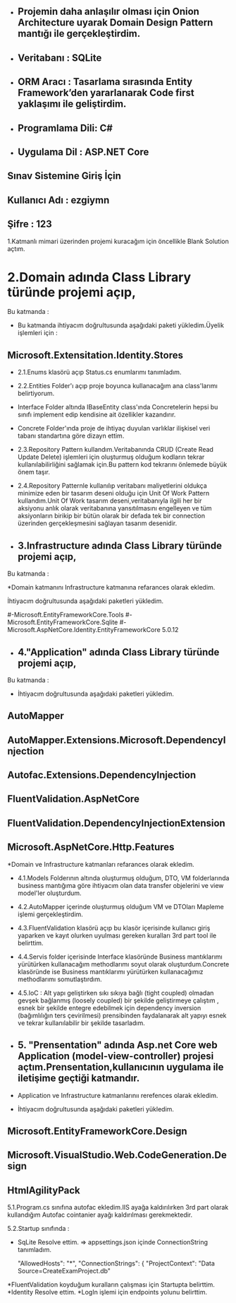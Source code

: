 
* ## Projemin daha anlaşılır olması için Onion Architecture uyarak Domain Design Pattern mantığı ile gerçekleştirdim.
* ## Veritabanı  : SQLite 
* ## ORM Aracı : Tasarlama sırasında Entity Framework’den yararlanarak Code first yaklaşımı ile geliştirdim.
* ## Programlama Dili: C#
* ## Uygulama Dil : ASP.NET Core


## Sınav Sistemine Giriş İçin
## Kullanıcı Adı : ezgiymn
## Şifre : 123


1.Katmanlı mimari üzerinden projemi kuracağım için öncellikle Blank Solution açtım.

 # 2.Domain adında Class Library türünde projemi açıp,
Bu katmanda :

* Bu katmanda ihtiyacım doğrultusunda aşağıdaki paketi yükledim.Üyelik işlemleri için : 

 ## Microsoft.Extensitation.Identity.Stores 


* 2.1.Enums klasörü açıp Status.cs enumlarımı tanımladım.
* 2.2.Entities Folder'ı açıp proje boyunca kullanacağım ana class'larımı belirtiyorum.
* Interface Folder altında IBaseEntity class'ında Concretelerin hepsi bu sınıfı implement edip kendisine ait özellikler kazandırır.
* Concrete Folder'ında proje de ihtiyaç duyulan varlıklar ilişkisel veri tabanı standartına göre dizayn ettim.

* 2.3.Repository Pattern kullandım.Veritabanında CRUD (Create Read Update Delete) işlemleri için oluşturmuş olduğum kodların tekrar kullanılabilirliğini sağlamak için.Bu pattern kod tekrarını önlemede büyük önem taşır.
* 2.4.Repository Patternle kullanılıp veritabanı maliyetlerini oldukça minimize eden bir tasarım deseni olduğu için Unit Of Work Pattern kullandım.Unit Of Work tasarım deseni,veritabanıyla ilgili her bir aksiyonu anlık olarak veritabanına yansıtılmasını engelleyen ve tüm aksiyonların birikip bir bütün olarak bir defada tek bir connection üzerinden gerçekleşmesini sağlayan tasarım desenidir.

* ## 3.Infrastructure adında Class Library türünde projemi açıp,
Bu katmanda : 

*Domain katmanını Infrastructure katmanına refarances olarak ekledim.

İhtiyacım doğrultusunda aşağıdaki paketleri yükledim.

#-Microsoft.EntityFrameworkCore.Tools 
#-Microsoft.EntityFrameworkCore.Sqlite 
#-Microsoft.AspNetCore.Identity.EntityFrameworkCore 5.0.12


* ## 4."Application" adında Class Library türünde projemi açıp,
Bu katmanda :

* İhtiyacım doğrultusunda aşağıdaki paketleri yükledim.

## AutoMapper
## AutoMapper.Extensions.Microsoft.DependencyInjection
## Autofac.Extensions.DependencyInjection
## FluentValidation.AspNetCore 
## FluentValidation.DependencyInjectionExtension
## Microsoft.AspNetCore.Http.Features

*Domain ve Infrastructure katmanları refarances olarak ekledim.

* 4.1.Models Folderının altında oluşturmuş olduğum, DTO, VM folderlarında business
mantığıma göre ihtiyacım olan data transfer objelerini ve view model'ler oluşturdum.
* 4.2.AutoMapper içerinde oluşturmuş olduğum VM ve DTOları Mapleme işlemi gerçekleştirdim.
* 4.3.FluentValidation klasörü açıp bu klasör içerisinde kullanıcı giriş yaparken ve kayıt olurken uyulması gereken kuralları 3rd part tool ile belirttim.
* 4.4.Servis folder içerisinde Interface klasöründe Business mantıklarımı yürütürken kullanacağım methodlarımı soyut olarak oluşturdum.Concrete klasöründe ise Business mantıklarımı yürütürken kullanacağımız methodlarımı somutlaştırdım.
* 4.5.IoC : Alt yapı geliştirken sıkı sıkıya bağlı (tight coupled) olmadan  gevşek bağlanmış (loosely coupled) bir şekilde geliştirmeye çalıştım , esnek bir şekilde entegre edebilmek için dependency inversion (bağımlılığın ters çevirilmesi) prensibinden faydalanarak alt yapıyı esnek ve tekrar kullanılabilir bir şekilde tasarladım.

* ## 5. "Prensentation" adında Asp.net Core web Application (model-view-controller) projesi açtım.Prensentation,kullanıcının uygulama ile iletişime geçtiği katmandır. 

* Application ve Infrastructure katmanlarınıı rerefences olarak ekledim.

* İhtiyacım doğrultusunda aşağıdaki paketleri yükledim.

## Microsoft.EntityFrameworkCore.Design
## Microsoft.VisualStudio.Web.CodeGeneration.Design
## HtmlAgilityPack

5.1.Program.cs sınıfına autofac ekledim.IIS ayağa kaldırılırken 3rd part olarak kullandığım Autofac cointanier ayağı kaldırılması gerekmektedir.

5.2.Startup sınıfında :
  * SqLite Resolve ettim.
     => appsettings.json  içinde ConnectionString tanımladım.

     "AllowedHosts": "*",
  "ConnectionStrings": {
    "ProjectContext": "Data Source=CreateExamProject.db"

  *FluentValidation koyduğum kuralların çalışması için Startupta belirttim.
  *Identity Resolve ettim.
  *LogIn işlemi için endpoints yolunu belirttim.



  









